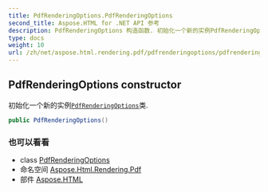 ```yaml
---
title: PdfRenderingOptions.PdfRenderingOptions
second_title: Aspose.HTML for .NET API 参考
description: PdfRenderingOptions 构造函数. 初始化一个新的实例PdfRenderingOptions类.
type: docs
weight: 10
url: /zh/net/aspose.html.rendering.pdf/pdfrenderingoptions/pdfrenderingoptions/
---
```

## PdfRenderingOptions constructor

初始化一个新的实例[`PdfRenderingOptions`](../)类.

```csharp
public PdfRenderingOptions()
```

### 也可以看看

* class [PdfRenderingOptions](../)
* 命名空间 [Aspose.Html.Rendering.Pdf](../../pdfrenderingoptions/)
* 部件 [Aspose.HTML](../../../)


